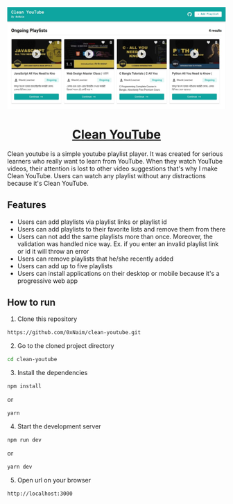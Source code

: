 <!-- PROJECT COVER IMAGE -->
<div align='center'>
  <img src='https://raw.githubusercontent.com/0xNaim/clean-youtube/main/public/clean-youtube.jpg' />
  <h1 align='center'><a href='https://clean-youtube-mocha.vercel.app/' target='_blank'>Clean YouTube</a></h1>
</div>

<!-- PROJECT DESCRIPTIONS -->
<p>
 Clean youtube is a simple youtube playlist player. It was created for serious learners who really want to learn from YouTube. When they watch YouTube videos, their attention is lost to other video suggestions that's why I make Clean YouTube. Users can watch any playlist without any distractions because it's Clean YouTube.
</p>

<!-- FEATURES -->
## Features
  * Users can add playlists via playlist links or playlist id
  * Users can add playlists to their favorite lists and remove them from there
  * Users can not add the same playlists more than once. Moreover, the validation was handled nice way. Ex. if you enter an invalid playlist link or id it will throw an error
  * Users can remove playlists that he/she recently added
  * Users can add up to five playlists
  * Users can install applications on their desktop or mobile because it's a progressive web app

<!-- HOW TO RUN -->
## How to run

1. Clone this repository
```sh
https://github.com/0xNaim/clean-youtube.git
```

2. Go to the cloned project directory
```sh
cd clean-youtube
```

3. Install the dependencies
```sh
npm install
```
or
```sh
yarn
```

4. Start the development server
```sh
npm run dev
```
or
```sh
yarn dev
```

5. Open url on your browser
```sh
http://localhost:3000
```
